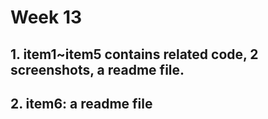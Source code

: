 Week 13
====================
## 1.  item1~item5 contains related code, 2 screenshots, a readme file.
  
## 2. item6: a readme file
